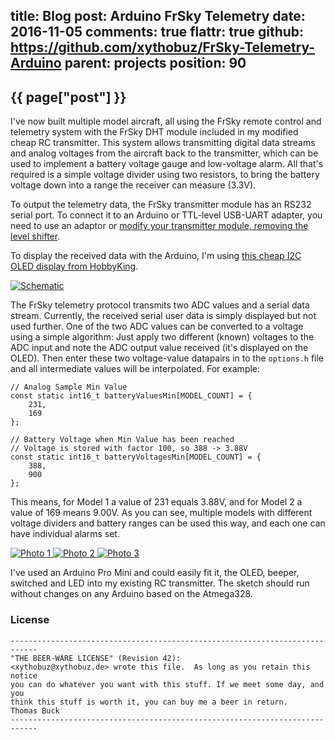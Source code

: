 title: Blog
post: Arduino FrSky Telemetry
date: 2016-11-05
comments: true
flattr: true
github: https://github.com/xythobuz/FrSky-Telemetry-Arduino
parent: projects
position: 90
---

## {{ page["post"] }}
<!--%
from datetime import datetime
date = datetime.strptime(page["date"], "%Y-%m-%d").strftime("%B %d, %Y")
print "*Posted at %s.*" % date
%-->

I've now built multiple model aircraft, all using the FrSky remote control and telemetry system with the FrSky DHT module included in my modified cheap RC transmitter. This system allows transmitting digital data streams and analog voltages from the aircraft back to the transmitter, which can be used to implement a battery voltage gauge and low-voltage alarm. All that's required is a simple voltage divider using two resistors, to bring the battery voltage down into a range the receiver can measure (3.3V).

To output the telemetry data, the FrSky transmitter module has an RS232 serial port. To connect it to an Arduino or TTL-level USB-UART adapter, you need to use an adaptor or [modify your transmitter module, removing the level shifter](http://majek.mamy.to/en/frsky-dht-ttl-mod/).

To display the received data with the Arduino, I'm using [this cheap I2C OLED display from HobbyKing](https://www.hobbyking.com/en_us/multiwii-oled-display-module-i2c-128x64-dot-mwc.html).

<div class="lightgallery">
    <a href="https://i.imgur.com/4W3O9zr.png">
        <img src="https://i.imgur.com/pa8UJW8.png" alt="Schematic">
    </a>
</div>

The FrSky telemetry protocol transmits two ADC values and a serial data stream. Currently, the received serial user data is simply displayed but not used further. One of the two ADC values can be converted to a voltage using a simple algorithm: Just apply two different (known) voltages to the ADC input and note the ADC output value received (it's displayed on the OLED). Then enter these two voltage-value datapairs in to the `options.h` file and all intermediate values will be interpolated. For example:

    // Analog Sample Min Value
    const static int16_t batteryValuesMin[MODEL_COUNT] = {
        231,
        169
    };
    
    // Battery Voltage when Min Value has been reached
    // Voltage is stored with factor 100, so 388 -> 3.88V
    const static int16_t batteryVoltagesMin[MODEL_COUNT] = {
        388,
        900
    };

This means, for Model 1 a value of 231 equals 3.88V, and for Model 2 a value of 169 means 9.00V. As you can see, multiple models with different voltage dividers and battery ranges can be used this way, and each one can have individual alarms set.

<div class="lightgallery">
    <a href="http://i.imgur.com/U6wNsI4.jpg">
        <img src="http://i.imgur.com/Uuro1FN.png" alt="Photo 1">
    </a>
    <a href="http://i.imgur.com/cExsBPu.jpg">
        <img src="http://i.imgur.com/MOI2jv5.png" alt="Photo 2">
    </a>
    <a href="http://i.imgur.com/C18T33u.jpg">
        <img src="http://i.imgur.com/ve6bCwT.png" alt="Photo 3">
    </a>
</div>

I've used an Arduino Pro Mini and could easily fit it, the OLED, beeper, switched and LED into my existing RC transmitter. The sketch should run without changes on any Arduino based on the Atmega328.

### License

    ----------------------------------------------------------------------------
    "THE BEER-WARE LICENSE" (Revision 42):
    <xythobuz@xythobuz.de> wrote this file.  As long as you retain this notice
    you can do whatever you want with this stuff. If we meet some day, and you
    think this stuff is worth it, you can buy me a beer in return.   Thomas Buck
    ----------------------------------------------------------------------------


